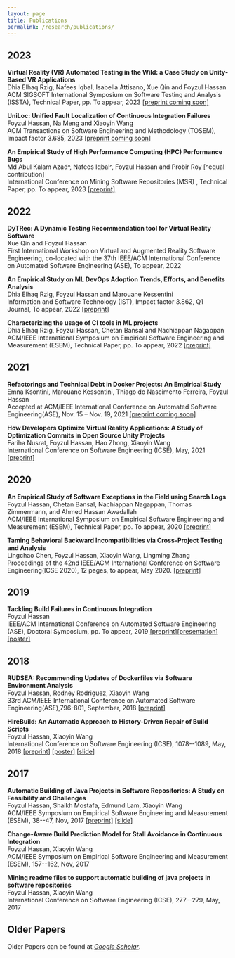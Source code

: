 ```yaml
---
layout: page
title: Publications
permalink: /research/publications/
---
```

2023
--
**Virtual Reality (VR) Automated Testing in the Wild: a Case Study on Unity-Based VR Applications**<br/>
Dhia Elhaq Rzig, Nafees Iqbal, Isabella Attisano, Xue Qin and Foyzul Hassan<br/>
ACM SIGSOFT International Symposium on Software Testing and Analysis (ISSTA), Technical Paper, pp. To appear, 2023
<a href="/../../files/ISSTA2023.pdf" target="_blank">[preprint coming soon]</a>


**UniLoc: Unified Fault Localization of Continuous Integration Failures**<br/>
Foyzul Hassan, Na Meng and Xiaoyin Wang<br/>
ACM Transactions on Software Engineering and Methodology (TOSEM), Impact factor 3.685, 2023
<a href="/../../files/TOSEM2023.pdf" target="_blank">[preprint coming soon]</a>


**An Empirical Study of High Performance Computing (HPC) Performance Bugs**<br/>
Md Abul Kalam Azad^, Nafees Iqbal^, Foyzul Hassan and Probir Roy [^equal contribution]<br/>
International Conference on Mining Software Repositories (MSR) , Technical Paper, pp. To appear, 2023
<a href="/../../files/MSR23_HPC.pdf" target="_blank">[preprint]</a>


2022
--

**DyTRec: A Dynamic Testing Recommendation tool for Virtual Reality Software**<br/>
Xue Qin and Foyzul Hassan<br/>
First International Workshop on Virtual and Augmented Reality Software Engineering, co-located with the 37th IEEE/ACM International Conference on Automated Software Engineering (ASE), To appear, 2022 


**An Empirical Study on ML DevOps Adoption Trends, Efforts, and Benefits Analysis**<br/>
Dhia Elhaq Rzig, Foyzul Hassan and Marouane Kessentini<br/>
Information and Software Technology (IST), Impact factor 3.862, Q1 Journal, To appear, 2022 
<a href="/../../files/IST2022_Preprint.pdf" target="_blank">[preprint]</a>

**Characterizing the usage of CI tools in ML projects**<br/>
Dhia Elhaq Rzig, Foyzul Hassan, Chetan Bansal and Nachiappan Nagappan<br/>
ACM/IEEE International Symposium on Empirical Software Engineering and Measurement (ESEM), Technical Paper, pp. To appear, 2022
<a href="/../../files/ESEM_2022.pdf" target="_blank">[preprint]</a>


2021
--
**Refactorings and Technical Debt in Docker Projects: An Empirical Study**<br/>
Emna Ksontini, Marouane Kessentini, Thiago do Nascimento Ferreira, Foyzul Hassan<br/>
Accepted at ACM/IEEE International Conference on Automated Software Engineering(ASE), Nov. 15 – Nov. 19, 2021
<a href="/../../files/DockerRefactoring.pdf" target="_blank">[preprint coming soon]</a>

**How Developers Optimize Virtual Reality Applications: A Study of Optimization Commits in Open Source Unity Projects**<br/>
Fariha Nusrat, Foyzul Hassan, Hao Zhong, Xiaoyin Wang<br/>
International Conference on Software Engineering (ICSE), May, 2021
<a href="/../../files/VRPerfBugStudyICSE21.pdf" target="_blank">[preprint]</a>


2020
--
**An Empirical Study of Software Exceptions in the Field using Search Logs**<br/>
Foyzul Hassan, Chetan Bansal, Nachiappan Nagappan, Thomas Zimmermann, and Ahmed Hassan Awadallah<br/>
ACM/IEEE International Symposium on Empirical Software Engineering and Measurement (ESEM), Technical Paper, pp. To appear, 2020
<a href="https://arxiv.org/abs/2006.00385" target="_blank">[preprint]</a>


**Taming Behavioral Backward Incompatibilities via Cross-Project Testing and Analysis**<br/>
Lingchao Chen, Foyzul Hassan, Xiaoyin Wang, Lingming Zhang<br/>
Proceedings of the 42nd IEEE/ACM International Conference on Software Engineering(ICSE 2020), 12 pages, to appear, May 2020. 
<a href="/../../files/icse2020a.pdf" target="_blank">[preprint]</a> 

2019
--
**Tackling Build Failures in Continuous Integration**<br/>
Foyzul Hassan<br/>
IEEE/ACM International Conference on Automated Software Engineering (ASE), Doctoral Symposium, pp. To appear, 2019
<a href="/../../files/DoctoralSymp_ASE.pdf" target="_blank">[preprint]</a><a href="/../../files/ASE2019_DS_Slide.pdf" target="_blank">[presentation]</a><a href="/../../files/ASE2019_DS_Poster.pdf" target="_blank">[poster]</a>


2018
--
**RUDSEA: Recommending Updates of Dockerfiles via Software Environment Analysis**<br/>
Foyzul Hassan, Rodney Rodriguez, Xiaoyin Wang<br/>
33rd ACM/IEEE International Conference on Automated Software Engineering(ASE),796-801, September, 2018
<a href="/../../files/ASE_2018.pdf" target="_blank">[preprint]</a>

**HireBuild: An Automatic Approach to History-Driven Repair of Build Scripts**<br/>
Foyzul Hassan, Xiaoyin Wang<br/>
International Conference on Software Engineering (ICSE), 1078--1089, May, 2018
<a href="/../../files/ICSE_2018.pdf" target="_blank">[preprint]</a> <a href="/../../files/ICSE_2018_Poster.pdf" target="_blank">[poster]</a> <a href="/../../files/HireBuild.pptx" target="_blank">[slide]</a>

2017
--

**Automatic Building of Java Projects in Software Repositories: A Study on Feasibility and Challenges**<br/>
Foyzul Hassan, Shaikh Mostafa, Edmund Lam, Xiaoyin Wang<br/>
ACM/IEEE Symposium on Empirical Software Engineering and Measurement (ESEM), 38--47, Nov, 2017
<a href="/../../files/ESEM_2017_1.pdf" target="_blank">[preprint]</a> <a href="/../../files/ESEM_2017_1_Slide.pdf" target="_blank">[slide]</a>

**Change-Aware Build Prediction Model for Stall Avoidance in Continuous Integration**<br/>
Foyzul Hassan, Xiaoyin Wang<br/>
ACM/IEEE Symposium on Empirical Software Engineering and Measurement (ESEM), 157--162, Nov, 2017
      
**Mining readme files to support automatic building of java projects in software repositories**  
Foyzul Hassan, Xiaoyin Wang<br/>
International Conference on Software Engineering (ICSE), 277--279, May, 2017

Older Papers
--

Older Papers can be found at <em><a class="tosu" href="https://scholar.google.com/citations?user=b9Kw58UAAAAJ&hl=en&oi=ao" target="_blank">Google Scholar</a></em>.
